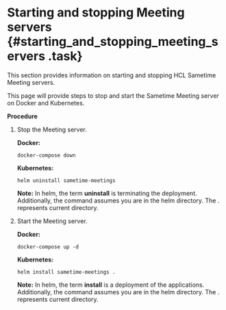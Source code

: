 # Starting and stopping Meeting servers {#starting_and_stopping_meeting_servers .task}

This section provides information on starting and stopping HCL Sametime Meeting servers.

This page will provide steps to stop and start the Sametime Meeting server on Docker and Kubernetes.

**Procedure**

1.  Stop the Meeting server.

    **Docker:**

    ```
    docker-compose down
    
    ```

    **Kubernetes:**

    ```
    helm uninstall sametime-meetings
    ```

    **Note:** In helm, the term **uninstall** is terminating the deployment. Additionally, the command assumes you are in the helm directory. The . represents current directory.

2.  Start the Meeting server.

    **Docker:**

    ```
    docker-compose up -d
    
    ```

    **Kubernetes:**

    ```
    helm install sametime-meetings .
    
    ```

    **Note:** In helm, the term **install** is a deployment of the applications. Additionally, the command assumes you are in the helm directory. The . represents current directory.


